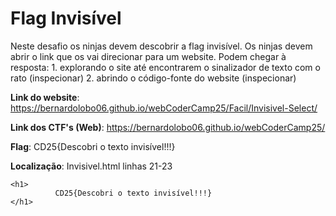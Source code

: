# Flag Invisível

Neste desafio os ninjas devem descobrir a flag invisível.
Os ninjas devem abrir o link que os vai direcionar para um website.
Podem chegar à resposta:
    1. explorando o site até encontrarem o sinalizador de texto com o rato (inspecionar)
    2. abrindo o código-fonte do website (inspecionar)

**Link do website**: https://bernardolobo06.github.io/webCoderCamp25/Facil/Invisivel-Select/

**Link dos CTF's (Web)**: https://bernardolobo06.github.io/webCoderCamp25/

**Flag**: CD25{Descobri o texto invisível!!!}

**Localização**: Invisivel.html linhas 21-23
```
<h1> 
          CD25{Descobri o texto invisível!!!}
</h1>
```